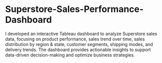 # Superstore-Sales-Performance-Dashboard
I developed an interactive Tableau dashboard to analyze Superstore sales data, focusing on product performance, sales trend over time, sales distribution by region &amp; state, customer segments, shipping modes, and delivery trends. The dashboard provides actionable insights to support data-driven decision-making and optimize business strategies.
